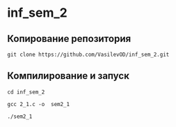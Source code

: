 # inf_sem_2
## Копирование репозитория 

```git clone https://github.com/VasilevOD/inf_sem_2.git```

## Компилирование и запуск

```cd inf_sem_2```

```gcc 2_1.c -o  sem2_1```

```./sem2_1```
